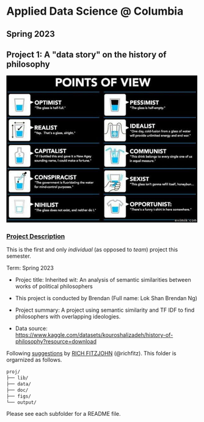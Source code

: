 # Applied Data Science @ Columbia
## Spring 2023
## Project 1: A "data story" on the history of philosophy

<img src="figs/100126-the-glass.jpeg" width="500">

### [Project Description](doc/)
This is the first and only *individual* (as opposed to *team*) project this semester. 

Term: Spring 2023

+ Projec title: Inherited wit: An analysis of semantic similarities between works of political philosophers
+ This project is conducted by Brendan (Full name: Lok Shan Brendan Ng)

+ Project summary: A project using semantic similarity and TF IDF to find philosophers with overlapping ideologies.
+ Data source: https://www.kaggle.com/datasets/kouroshalizadeh/history-of-philosophy?resource=download

Following [suggestions](http://nicercode.github.io/blog/2013-04-05-projects/) by [RICH FITZJOHN](http://nicercode.github.io/about/#Team) (@richfitz). This folder is orgarnized as follows.

```
proj/
├── lib/
├── data/
├── doc/
├── figs/
└── output/
```

Please see each subfolder for a README file.
